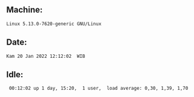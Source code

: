 ## Machine:
```
Linux 5.13.0-7620-generic GNU/Linux
```
## Date:
```
Kam 20 Jan 2022 12:12:02  WIB
```
## Idle:
```
 00:12:02 up 1 day, 15:20,  1 user,  load average: 0,30, 1,39, 1,70
```
